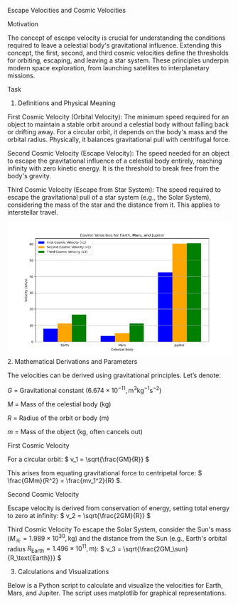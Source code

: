 Escape Velocities and Cosmic Velocities

Motivation

The concept of escape velocity is crucial for understanding the conditions required to leave a celestial body's gravitational influence. Extending this concept, the first, second, and third cosmic velocities define the thresholds for orbiting, escaping, and leaving a star system. These principles underpin modern space exploration, from launching satellites to interplanetary missions.

Task

1. Definitions and Physical Meaning

First Cosmic Velocity (Orbital Velocity): The minimum speed required for an object to maintain a stable orbit around a celestial body without falling back or drifting away. For a circular orbit, it depends on the body's mass and the orbital radius. Physically, it balances gravitational pull with centrifugal force.

Second Cosmic Velocity (Escape Velocity): The speed needed for an object to escape the gravitational influence of a celestial body entirely, reaching infinity with zero kinetic energy. It is the threshold to break free from the body's gravity.

Third Cosmic Velocity (Escape from Star System): The speed required to escape the gravitational pull of a star system (e.g., the Solar System), considering the mass of the star and the distance from it. This applies to interstellar travel.

![alt text](image-4.png)
2. Mathematical Derivations and Parameters

The velocities can be derived using gravitational principles. Let’s denote:


$G$ = Gravitational constant ($6.674 \times 10^{-11} , \text{m}^3 \text{kg}^{-1} \text{s}^{-2}$)

$M$ = Mass of the celestial body (kg)


$R$ = Radius of the orbit or body (m)


$m$ = Mass of the object (kg, often cancels out)

First Cosmic Velocity

For a circular orbit: $ v_1 = \sqrt{\frac{GM}{R}} $

This arises from equating gravitational force to centripetal force: $ \frac{GMm}{R^2} = \frac{mv_1^2}{R} $.

Second Cosmic Velocity

Escape velocity is derived from conservation of energy, setting total energy to zero at infinity: $ v_2 = \sqrt{\frac{2GM}{R}} $

Third Cosmic Velocity
To escape the Solar System, consider the Sun's mass ($M_\sun = 1.989 \times 10^{30} , \text{kg}$) and the distance from the Sun (e.g., Earth's orbital radius $R_\text{Earth} = 1.496 \times 10^{11} , \text{m}$): $ v_3 = \sqrt{\frac{2GM_\sun}{R_\text{Earth}}} $

3. Calculations and Visualizations

Below is a Python script to calculate and visualize the velocities for Earth, Mars, and Jupiter. The script uses matplotlib for graphical representations.